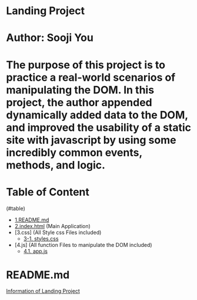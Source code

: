 <!-- Add banner here -->
# Landing Project
# Author: Sooji You
<!-- Describe your project in brief -->
# The purpose of this project is to practice a real-world scenarios of manipulating the DOM. In this project, the author appended dynamically added data to the DOM, and improved the usability of a static site with javascript by using some incredibly common events, methods, and logic.

# Table of Content
(#table)
  - [1.README.md](#readme)
  - [2.index.html](#index) (Main Application)
  - [3.css] (All Style css Files included)
    - [3-1. styles.css](#styles)
  - [4.js] (All function Files to manipulate the DOM included)
    - [4.1. app.js](#app)


# README.md 
[Information of Landing Project](#table)

